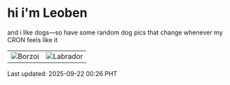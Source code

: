# hi i'm Leoben

and i like dogs—so have some random dog pics that change whenever my CRON feels like it

|  |  |
|--------|----------|
| ![Borzoi](https://random-dog-vercel.vercel.app/api/random-borzoi?v=1758471971) | ![Labrador](https://random-dog-vercel.vercel.app/api/random-labrador?v=1758471971) |

Last updated: 2025-09-22 00:26 PHT
